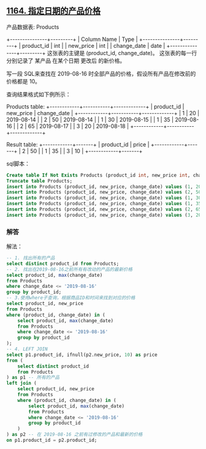 ## [1164. 指定日期的产品价格](https://leetcode-cn.com/problems/product-price-at-a-given-date/)

产品数据表: Products

+---------------+---------+
| Column Name   | Type    |
+---------------+---------+
| product_id    | int     |
| new_price     | int     |
| change_date   | date    |
+---------------+---------+
这张表的主键是 (product_id, change_date)。
这张表的每一行分别记录了 某产品 在某个日期 更改后 的新价格。


写一段 SQL来查找在 2019-08-16 时全部产品的价格，假设所有产品在修改前的价格都是 10。

查询结果格式如下例所示：

Products table:
+------------+-----------+-------------+
| product_id | new_price | change_date |
+------------+-----------+-------------+
| 1          | 20        | 2019-08-14  |
| 2          | 50        | 2019-08-14  |
| 1          | 30        | 2019-08-15  |
| 1          | 35        | 2019-08-16  |
| 2          | 65        | 2019-08-17  |
| 3          | 20        | 2019-08-18  |
+------------+-----------+-------------+

Result table:
+------------+-------+
| product_id | price |
+------------+-------+
| 2          | 50    |
| 1          | 35    |
| 3          | 10    |
+------------+-------+

sql脚本：

```sql
Create table If Not Exists Products (product_id int, new_price int, change_date date);
Truncate table Products;
insert into Products (product_id, new_price, change_date) values (1, 20, '2019-08-14');
insert into Products (product_id, new_price, change_date) values (2, 50, '2019-08-14');
insert into Products (product_id, new_price, change_date) values (1, 30, '2019-08-15');
insert into Products (product_id, new_price, change_date) values (1, 35, '2019-08-16');
insert into Products (product_id, new_price, change_date) values (2, 65, '2019-08-17');
insert into Products (product_id, new_price, change_date) values (3, 20, '2019-08-18');
```

### 解答

解法：

```sql
-- 1. 找出所有的产品
select distinct product_id from Products;
-- 2. 找出在2019-08-16之前所有有改动的产品的最新价格
select product_id, max(change_date)
from Products
where change_date <= '2019-08-16'
group by product_id;
-- 3.使用where子查询，根据商品ID和时间来找到对应的价格
select product_id, new_price 
from Products
where (product_id, change_date) in (
    select product_id, max(change_date)
    from Products
    where change_date <= '2019-08-16'
    group by product_id
);
-- 4. LEFT JOIN
select p1.product_id, ifnull(p2.new_price, 10) as price
from (
    select distinct product_id
    from Products
) as p1 -- 所有的产品
left join (
    select product_id, new_price 
    from Products
    where (product_id, change_date) in (
        select product_id, max(change_date)
        from Products
        where change_date <= '2019-08-16'
        group by product_id
    )
) as p2 -- 在 2019-08-16 之前有过修改的产品和最新的价格
on p1.product_id = p2.product_id;
```

